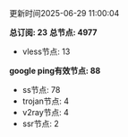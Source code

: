 更新时间2025-06-29 11:00:04

**总订阅: 23**
**总节点: 4977**
- vless节点: 13

**google ping有效节点: 88**
- ss节点: 78
- trojan节点: 4
- v2ray节点: 4
- ssr节点: 2
